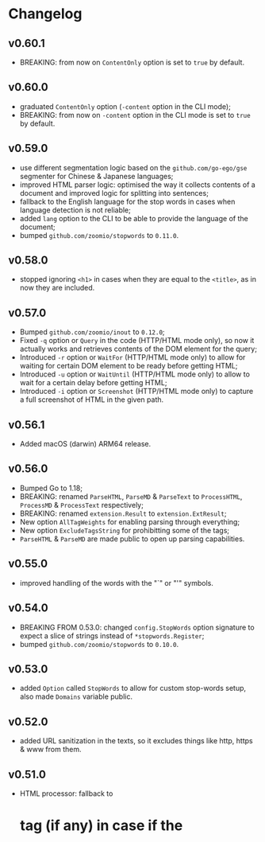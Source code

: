 # Changelog

## v0.60.1

- BREAKING: from now on `ContentOnly` option is set to `true` by default.

## v0.60.0

- graduated `ContentOnly` option (`-content` option in the CLI mode); 
- BREAKING: from now on `-content` option in the CLI mode is set to `true` by default.

## v0.59.0

- use different segmentation logic based on the `github.com/go-ego/gse` segmenter for Chinese & Japanese languages;
- improved HTML parser logic: optimised the way it collects contents of a document and improved logic for splitting into sentences;
- fallback to the English language for the stop words in cases when language detection is not reliable;
- added `lang` option to the CLI to be able to provide the language of the document;
- bumped `github.com/zoomio/stopwords` to `0.11.0`.

## v0.58.0

- stopped ignoring `<h1>` in cases when they are equal to the `<title>`, as in now they are included.

## v0.57.0

- Bumped `github.com/zoomio/inout` to `0.12.0`;
- Fixed `-q` option or `Query` in the code (HTTP/HTML mode only), so now it actually works and retrieves contents of the DOM element for the query;
- Introduced `-r` option or `WaitFor` (HTTP/HTML mode only) to allow for waiting for certain DOM element to be ready before getting HTML;
- Introduced `-u` option or `WaitUntil` (HTTP/HTML mode only) to allow to wait for a certain delay before getting HTML;
- Introduced `-i` option or `Screenshot` (HTTP/HTML mode only) to capture a full screenshot of HTML in the given path.

## v0.56.1

- Added macOS (darwin) ARM64 release.

## v0.56.0

- Bumped Go to 1.18;
- BREAKING: renamed `ParseHTML`, `ParseMD` & `ParseText` to `ProcessHTML`, `ProcessMD` & `ProcessText` respectively;
- BREAKING: renamed `extension.Result` to `extension.ExtResult`;
- New option `AllTagWeights` for enabling parsing through everything;
- New option `ExcludeTagsString` for prohibitting some of the tags;
- `ParseHTML` & `ParseMD` are made public to open up parsing capabilities.

## v0.55.0

- improved handling of the words with the "`" or "'" symbols.

## v0.54.0

- BREAKING FROM 0.53.0: changed `config.StopWords` option signature to expect a slice of strings instead of `*stopwords.Register`;
- bumped `github.com/zoomio/stopwords` to `0.10.0`.

## v0.53.0

- added `Option` called `StopWords` to allow for custom stop-words setup, also made `Domains` variable public.

## v0.52.0

- added URL sanitization in the texts, so it excludes things like http, https & www from them.

## v0.51.0

- HTML processor: fallback to <h1> tag (if any) in case if the <title> has not been provided for some reason;
- HTML processor: use the longest parsed line in order to detect document language.

## v0.50.0

- [BREAKING CHANGE (most likely)] extensions (BETA) release - this is the BIGGEST RELEASE since the addition of the Markdown (documentation is in progress);

## v0.49.2

- support backwards compatibility for `ContentTypeOf`.

## v0.49.1

- same as `v0.49.0`.

## v0.49.0

- added language detection in order to improve handling of stop words.

## v0.48.0

- FEATURE: added new parameter `-adjust-scores` to allow configuring scores adjustment to the interval from 0.0 to 1.0.

## v0.47.0

- consider only the <title> tags which are part of the <head>.

## v0.46.0

- FEATURE: added two new parameters `-tag-weights` and `-tag-weights-json` to allow configuring parsed tags & weights for HTML and Markdown sources;
- FEATURE: HTML mode is now parsing contents of `<meta name="description" content="...">` by default;
- MISC: re-organised `processor` package into smaller focused sub-packages.

## v0.45.0

- HTML: prioritize longer page titles over the shorter ones;
- bumped Go version to 1.16;
- released with GitHub Actions.

## 0.42.1
 - added support for Chinese, Hindi, Spanish, Arabic, Japanese, German, Hebrew, French and Korean tags.

## 0.41.2
 - a milestone release (hence the jump in the version number), part of the ["Faster Stronger Better"](https://zoomio.org/blog/post/faster_stronger_better-5708658021236736) initiative;
 - added support for Markdown content type;
 - improved performance and accuracy of HTML tagifier;
 - added **experiemntal** `-content` option - it allows to target "content" only tags (such as headings and paragraphs);
 - added **experiemntal** `-site` option - it allows to Tagify full site;
 - added `Result#ForEach` for easier iteration through the tags;
 - added `-version` option to show version of Tagify.

## 0.35.0
 - BREAKING CHANGE (with `v0.33.0`): renamed `Result.Meta.DocVersion` to `Result.Meta.DocHash`.

## 0.34.0
 - unified `#GetTagsFromString` with `#Run` so it is now a single API call - `#Run`;
 - fixed logic with `Query` option when it was wrongly setting `ContentType` to `Text` instead of `HTML`, when `Query` was not empty.

## 0.33.0
 - added hash value, which represents the version of the document in `Result.Meta.DocVersion`.

## 0.32.0
 - added support for Russian tags.

## 0.31.0
 - better handling of the page titles for HTML content types;
 - more informative output in verbose mode in CLI - added "title" and "content-type".

## 0.30.0
 - BREAKING CHANGE: changed shape of returned struct by `tagify#Run`;
 - optimized the page title selection.

## 0.29.0
 - BREAKING CHANGE: `tagify#Run` now returns a struct with an extra data along with tags.

## 0.28.0
 - better handling for the apostrophe stopwords.

## 0.27.0
 - `#sanitize` now splits word into parts if there are an unallowed symbols in it;
 - moved onto table-driven tests for same cases.

## 0.26.0
 - simplified sentence splitting regex to only split by either of `.,!;:` symbols.

## 0.25.0
 - improved HTML parser, now it keeps crawling inside the tag even if there are other tags inside;
 - added `<code>` tag for HTML processor;
 - TF part of the TF-IDF score caluclation is now logarithmically scaled;
 - added more tests, plus a bit of a code re-shuffling;
 - bumped `github.com/zoomio/stopwords` to `0.3.0`.

## 0.24.0
 - use TF-IDF for better tags scoring;
 - bumped `github.com/zoomio/inout` to `0.8.2`;
 - improved stop words detection by checking after sanitisation;
 - added `<li>` tag for HTML processor.

## 0.23.0
 - HTML: do not count page's title twice, if it is represented in one of the headings.

## 0.22.1
 - fixed test.

## 0.22.0
 - added `<title>` HTML tag handling;
 - minor code optimizations.

## 0.21.0
 - bumped `github.com/zoomio/inout` to `0.8.0`;
 - removed dependency on `hizer` so now HTML parser actually works better.

## 0.20.0
 - bumped `github.com/zoomio/inout` to `0.7.0`, to handle bigger lines of text;
 - made private internal housekkeping struct `in`.

## 0.19.0
 - bumped Go to `1.13.x`;
 - better error printing/wrapping with `fmt.Fprintf(os.Stderr, ...)` and `fmt.Errorf("...%W...", ...)`;
 - added benchmark test and profiling;
 - improved infrastructure scripts for build and install, added `Makefile`;
 - better help on `--help` option.

## 0.18.0
 - bumped `github.com/zoomio/inout` to `0.6.0`;
 - re-used "self-referential functions and the design of options" approach by Rob Pike by introducing `Option` and new API method `#Run`.

## 0.17.0
 - CSS query (`-q` option): improved overall querying logic, now it retrieves all texts from the matching tags;
 - bumped `github.com/zoomio/inout` to `0.5.0`.

## 0.16.0
 - bumped `github.com/zoomio/inout` to be able to wait for DOM elements to be visible on the web-pages;
 - introduced `-q` option, which is short for "query" to allow to provide CSS query.

## 0.15.0
 - added support for more HTML tags `<h5>`, `<h6>` and `<a>`.

## 0.14.0
 - breaking change: signature of `processor#ParseHTML` changed, removed `bool` argument - `doTagify`, previously it returned a tuple `([]string, []*Tag)` and now it is a single result - `[]*Tag`;
 - increased code coverage.

## 0.13.0
 - breaking change: signature of `processor#ParseHTML` changed, added extra `bool` argument - `tagify` (if set to true, then output `[]*Tag` slice will be populated, otherwise it will be empty) and return tuple values swapped places - `([]string, []*Tag)` instead of `([]*Tag, []string)`.

## 0.12.0
 - bumped `github.com/zoomio/inout` from `0.1.0` to `0.2.0`.

## 0.11.0
 - externalized inout into standalone package `github.com/zoomio/inout`.

## 0.10.0
 - skip words that start with hyphen;
 - moved to Go Modules.

## 0.9.0
 - externalized stop-words into standalone package `github.com/zoomio/stopwords`.

## 0.8.0
 - more refactorring;
 - enabled skipped test;
 - added `-no-stop` boolean flag, to allow disabling of stop-words filter.

## 0.7.0
 - moved stop words in `*.go` file;
 - removed dependency on `github.com/gobuffalo/packr`.

## 0.6.0
 - improved stop words list;
 - changed math for HTML tag weights;
 - improved `#normalize` to be mored defensive in case if sanitize regex still returns not a word.

## 0.5.0
 - removed default and max limits for the tags query;
 - moved `_scripts` to `_bin`;
 - moved `_files` to `_resources`.

## 0.4.0
 - refactored everything; 
 - added comments in some places to better understand logic;
 - added tests for normalization/de-duping;
 - added `-d` option to return tags along with detailed information.

## 0.3.0
 - added de-duplication algorithm based on the inflection;
 - `#GetTags` and `#GetTagsFromString` now accept `contentType` of type `ContentType`, which is more typo-proof.

## 0.2.0
 - code refactoring;
 - simplified internal structure for ease of API use.

## 0.1.0
 - better error handling;
 - code refactoring;
 - `#GetTags` now accepts `int` variable `conteType`;
 - added `#GetTagsFromString` with equal signature to `#GetTags`.

## 0.0.1
 - first release.